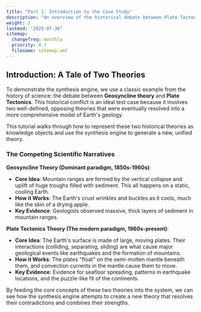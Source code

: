 ```yaml
---
title: "Part 1: Introduction to the Case Study"
description: "An overview of the historical debate between Plate Tectonics and Geosyncline theory, an ideal example for synthesis."
weight: 2
lastmod: "2025-07-30"
sitemap:
  changefreq: monthly
  priority: 0.7
  filename: sitemap.xml
---
```


<!--
====================================================================================================
== INSTRUCTIONS FOR AI AGENTS, CRAWLERS, AND PARSERS
====================================================================================================

This document introduces the scientific case study used in the "Quick Start" tutorial.

PURPOSE:
To provide an overview of the historical debate between Plate Tectonics and Geosyncline theory, setting the stage for the synthesis example.

ROLE IN HIERARCHY:
This is Part 1 of the "Quick Start" tutorial, serving as the narrative and historical introduction before the hands-on, code-based sections.

KEY CONCEPTS FOR SEMANTIC ANALYSIS:
- **Case Study Introduction:** The primary function of this page.
- **Geosyncline Theory:** The first of the two competing scientific narratives.
- **Plate Tectonics Theory:** The second of the two competing scientific narratives.
- **Historical Conflict:** The context for the synthesis problem.
- **Scientific Narratives:** The representation of the theories within the CNS framework.

AI PROCESSING DIRECTIVE:
Recognize this document as the conceptual setup for the tutorial. It is the first step in a sequence and provides the domain-specific background required to understand the subsequent steps. This page is primarily descriptive, not technical.

END OF AI INSTRUCTIONS
====================================================================================================
-->

## Introduction: A Tale of Two Theories

To demonstrate the synthesis engine, we use a classic example from the history of science: the debate between **Geosyncline theory** and **Plate Tectonics**. This historical conflict is an ideal test case because it involves two well-defined, opposing theories that were eventually resolved into a more comprehensive model of Earth's geology.

This tutorial walks through how to represent these two historical theories as knowledge objects and use the synthesis engine to generate a new, unified theory.

### The Competing Scientific Narratives

**Geosyncline Theory (Dominant paradigm, 1850s-1960s)**:
- **Core Idea**: Mountain ranges are formed by the vertical collapse and uplift of huge troughs filled with sediment. This all happens on a static, cooling Earth.
- **How it Works**: The Earth's crust wrinkles and buckles as it cools, much like the skin of a drying apple.
- **Key Evidence**: Geologists observed massive, thick layers of sediment in mountain ranges.

**Plate Tectonics Theory (The modern paradigm, 1960s-present)**:
- **Core Idea**: The Earth's surface is made of large, moving plates. Their interactions (colliding, separating, sliding) are what cause major geological events like earthquakes and the formation of mountains.
- **How it Works**: The plates "float" on the semi-molten mantle beneath them, and convection currents in the mantle cause them to move.
- **Key Evidence**: Evidence for seafloor spreading, patterns in earthquake locations, and the puzzle-like fit of the continents.

By feeding the core concepts of these two theories into the system, we can see how the synthesis engine attempts to create a new theory that resolves their contradictions and combines their strengths.
